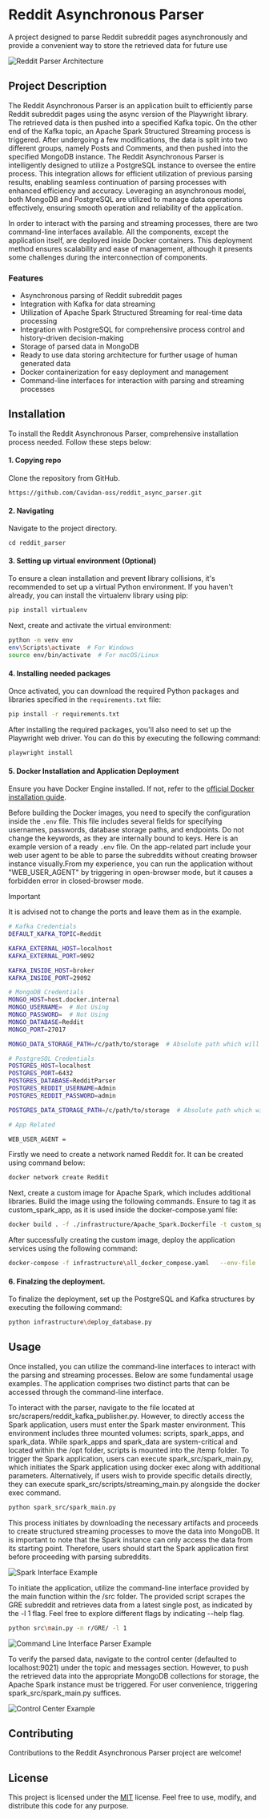 # Reddit Asynchronous Parser
A project designed to parse Reddit subreddit pages asynchronously and provide a convenient way to store the retrieved data for future use


![Reddit Parser Architecture](https://github.com/Cavidan-oss/reddit_async_parser/blob/7feb3a884166e58f5e89bed8b00dcedf70353dc7/documentation/RedditArchitecture.png)



## Project Description

The Reddit Asynchronous Parser is an application built to efficiently parse Reddit subreddit pages using the async version of the Playwright library. The retrieved data is then pushed into a specified Kafka topic. On the other end of the Kafka topic, an Apache Spark Structured Streaming process is triggered. After undergoing a few modifications, the data is split into two different groups, namely Posts and Comments, and then pushed into the specified MongoDB instance. The Reddit Asynchronous Parser is intelligently designed to utilize a PostgreSQL instance to oversee the entire process. This integration allows for efficient utilization of previous parsing results, enabling seamless continuation of parsing processes with enhanced efficiency and accuracy. Leveraging an asynchronous model, both MongoDB and PostgreSQL are utilized to manage data operations effectively, ensuring smooth operation and reliability of the application.

In order to interact with the parsing and streaming processes, there are two command-line interfaces available. All the components, except the application itself, are deployed inside Docker containers. This deployment method ensures scalability and ease of management, although it presents some challenges during the interconnection of components. 


### Features

- Asynchronous parsing of Reddit subreddit pages
- Integration with Kafka for data streaming
- Utilization of Apache Spark Structured Streaming for real-time data processing
- Integration with PostgreSQL for comprehensive process control and history-driven decision-making
- Storage of parsed data in MongoDB
- Ready to use data storing architecture for further usage of human generated data
- Docker containerization for easy deployment and management
- Command-line interfaces for interaction with parsing and streaming processes


## Installation

To install the Reddit Asynchronous Parser, comprehensive installation process needed. Follow these steps below:

#### 1. Copying repo
Clone the repository from GitHub.
```
https://github.com/Cavidan-oss/reddit_async_parser.git
```
#### 2. Navigating
Navigate to the project directory.
```
cd reddit_parser
```

#### 3. Setting up virtual environment (Optional)
To ensure a clean installation and prevent library collisions, it's recommended to set up a virtual Python environment. If you haven't already, you can install the virtualenv library using pip:
```bash
pip install virtualenv
```

Next, create and activate the virtual environment:
```bash
python -m venv env
env\Scripts\activate  # For Windows
source env/bin/activate  # For macOS/Linux
```
#### 4. Installing needed packages
Once activated, you can download the required Python packages and libraries specified in the `requirements.txt` file:
```bash
pip install -r requirements.txt
```
After installing the required packages, you'll also need to set up the Playwright web driver. You can do this by executing the following command:
```bash
playwright install
```

#### 5. Docker Installation and Application Deployment

Ensure you have Docker Engine installed. If not, refer to the [official Docker installation guide](https://docs.docker.com/engine/install/).

Before building the Docker images, you need to specify the configuration inside the `.env` file. This file includes several fields for specifying usernames, passwords, database storage paths, and endpoints. Do not change the keywords, as they are internally bound to keys. Here is an example version of a ready `.env` file. On the app-related part include your web user agent to be able to parse the subreddits without creating browser instance visually.From my experience, you can run the application without "WEB_USER_AGENT" by triggering in open-browser mode, but it causes a forbidden error in closed-browser mode.
> [!IMPORTANT]
> It is advised not to change the ports and leave them as in the example.

```bash
# Kafka Credentials
DEFAULT_KAFKA_TOPIC=Reddit

KAFKA_EXTERNAL_HOST=localhost
KAFKA_EXTERNAL_PORT=9092

KAFKA_INSIDE_HOST=broker
KAFKA_INSIDE_PORT=29092

# MongoDB Credentials
MONGO_HOST=host.docker.internal
MONGO_USERNAME=  # Not Using
MONGO_PASSWORD=  # Not Using
MONGO_DATABASE=Reddit
MONGO_PORT=27017

MONGO_DATA_STORAGE_PATH=/c/path/to/storage  # Absolute path which will be mounted

# PostgreSQL Credentials
POSTGRES_HOST=localhost
POSTGRES_PORT=6432
POSTGRES_DATABASE=RedditParser
POSTGRES_REDDIT_USERNAME=Admin
POSTGRES_REDDIT_PASSWORD=admin

POSTGRES_DATA_STORAGE_PATH=/c/path/to/storage  # Absolute path which will be mounted

# App Related

WEB_USER_AGENT = 


```
Firstly we need to create a network named Reddit for. It can be created using command below:



```bash
docker network create Reddit 
```

Next, create a custom image for Apache Spark, which includes additional libraries. Build the image using the following commands. Ensure to tag it as custom_spark_app, as it is used inside the docker-compose.yaml file:

```bash
docker build . -f ./infrastructure/Apache_Spark.Dockerfile -t custom_spark_app 
```

After successfully creating the custom image, deploy the application services using the following command:

``` bash
docker-compose -f infrastructure\all_docker_compose.yaml   --env-file .env up -d  
```

#### 6.  Finalzing the deployment. 
To finalize the deployment, set up the PostgreSQL and Kafka structures by executing the following command:

``` bash
python infrastructure\deploy_database.py

```

## Usage


Once installed, you can utilize the command-line interfaces to interact with the parsing and streaming processes. Below are some fundamental usage examples. The application comprises two distinct parts that can be accessed through the command-line interface.

To interact with the parser, navigate to the file located at src/scrapers/reddit_kafka_publisher.py. However, to directly access the Spark application, users must enter the Spark master environment. This environment includes three mounted volumes: scripts, spark_apps, and spark_data. While spark_apps and spark_data are system-critical and located within the /opt folder, scripts is mounted into the /temp folder. To trigger the Spark application, users can execute spark_src/spark_main.py, which initiates the Spark application using docker exec along with additional parameters. Alternatively, if users wish to provide specific details directly, they can execute spark_src/scripts/streaming_main.py alongside the docker exec command.


``` bash
python spark_src/spark_main.py

```
This process initiates by downloading the necessary artifacts and proceeds to create structured streaming processes to move the data into MongoDB. It is important to note that the Spark instance can only access the data from its starting point. Therefore, users should start the Spark application first before proceeding with parsing subreddits.



![Spark Interface Example](https://github.com/Cavidan-oss/reddit_async_parser/blob/7feb3a884166e58f5e89bed8b00dcedf70353dc7/documentation/spark_interface.png)

To initiate the application, utilize the command-line interface provided by the main function within the /src folder. The provided script scrapes the GRE subreddit and retrieves data from a latest single post, as indicated by the -l 1 flag. Feel free to explore different flags by indicating --help flag.


``` bash
python src\main.py -n r/GRE/ -l 1

```

![Command Line Interface Parser Example](https://github.com/Cavidan-oss/reddit_async_parser/blob/7feb3a884166e58f5e89bed8b00dcedf70353dc7/documentation/result_of_parser_command_line.png)


 
To verify the parsed data, navigate to the control center (defaulted to localhost:9021) under the topic and messages section. However, to push the retrieved data into the appropriate MongoDB collections for storage, the Apache Spark instance must be triggered. For user convenience, triggering spark_src/spark_main.py suffices.

![Control Center Example](https://github.com/Cavidan-oss/reddit_async_parser/blob/7feb3a884166e58f5e89bed8b00dcedf70353dc7/documentation/control_center_image.png)





## Contributing 
Contributions to the Reddit Asynchronous Parser project are welcome! 

## License
This project is licensed under the [MIT](license.txt) license. Feel free to use, modify, and distribute this code for any purpose.
